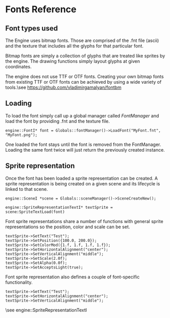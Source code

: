 #  Fonts Reference

## Font types used
The Engine uses bitmap fonts. Those are comprised of the .fnt file (ascii) and the texture that
includes all the glyphs for that particular font.

Bitmap fonts are simply a collection of glyphs that are treated like sprites by the engine.
The drawing functions simply layout glyphs at given coordinates.

The engine does not use TTF or OTF fonts. Creating
your own bitmap fonts from existing TTF or OTF fonts can be achieved by using a wide variety
of tools.\see https://github.com/vladimirgamalyan/fontbm

## Loading

To load the font simply call up a global manager called *FontManager* and load the font by
providing .fnt and the texture file.

```
engine::FontI* font = Globals::fontManager()->LoadFont("MyFont.fnt", "MyFont.png");
```

One loaded the font stays until the font is removed from the FontManager.
Loading the same font twice will just return the previously created instance.

## Sprite representation

Once the font has been loaded a sprite representation can be created. A sprite representation
is being created on a given scene and its lifecycle is linked to that scene.

```
engine::SceneI *scene = Globals::sceneManager()->SceneCreateNew();

engine::SpriteRepresentationTextI* textSprite = scene:SpriteTextLoad(font)
```

Font sprite representations share a number of functions with general sprite representations so the position, color and scale can be set.

```
textSprite->SetText("Test");
textSprite->SetPosition({100.0, 200.0});
textSprite->SetColorMod({1.f, 1.f, 1.f, 1.f});
textSprite->SetHorizontalAlignment("center");
textSprite->SetVerticalAlignment("middle");
textSprite->SetScale(2.0f);
textSprite->SetAlpha(0.0f);
textSprite->SetAcceptsLight(true);
```

Font sprite representation also defines a couple of font-specific functionality.

```
textSprite->SetText("Test");
textSprite->SetHorizontalAlignment("center");
textSprite->SetVerticalAlignment("middle");
```

\see engine::SpriteRepresentationTextI
